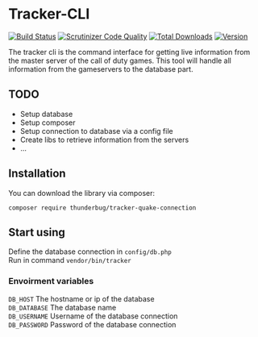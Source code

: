 # Tracker-CLI
[![Build Status](https://travis-ci.com/thunderbug/TrackerQuakeConnection.svg?branch=master)](https://travis-ci.com/thunderbug/TrackerQuakeConnection)
[![Scrutinizer Code Quality](https://scrutinizer-ci.com/g/thunderbug/Tracker-CLI/badges/quality-score.png?b=master)](https://scrutinizer-ci.com/g/thunderbug/Tracker-CLI/?branch=master)
[![Total Downloads](https://poser.pugx.org/thunderbug/tracker-cli/downloads)](//packagist.org/packages/thunderbug/tracker-cli)
[![Version](https://poser.pugx.org/thunderbug/tracker-cli/version)](//packagist.org/packages/thunderbug/tracker-cli)



The tracker cli is the command interface for getting live information from the master server of the call of duty games. This tool will handle all information from the gameservers to the database part.

## TODO
* Setup database
* Setup composer
* Setup connection to database via a config file
* Create libs to retrieve information from the servers
* ...

## Installation

You can download the library via composer:

```composer log
composer require thunderbug/tracker-quake-connection
```

## Start using

Define the database connection in `config/db.php`<br />
Run in command `vendor/bin/tracker`

### Envoirment variables

`DB_HOST` The hostname or ip of the database<br />
`DB_DATABASE` The database name<br />
`DB_USERNAME` Username of the database connection<br />
`DB_PASSWORD` Password of the database connection  
